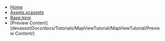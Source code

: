 <!-- docs/_sidebar.md -->
- [Home](/)
- [Assets.xcassets](devassistDocs/docs/Tutorials/MapViewTutorial/MapViewTutorial/Assets.xcassets/)
- [Base.lproj](devassistDocs/docs/Tutorials/MapViewTutorial/MapViewTutorial/Base.lproj/)
- [Preview Content](devassistDocs/docs/Tutorials/MapViewTutorial/MapViewTutorial/Preview Content/)